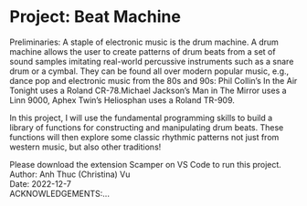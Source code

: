 # Project: Beat Machine 

Preliminaries: A staple of electronic music is the drum machine. A drum machine allows the user to create patterns of drum beats from a set of sound samples imitating real-world percussive instruments such as a snare drum or a cymbal. They can be found all over modern popular music, e.g., dance pop and electronic music from the 80s and 90s: Phil Collin’s In the Air Tonight uses a Roland CR-78.Michael Jackson’s Man in The Mirror uses a Linn 9000, Aphex Twin’s Heliosphan uses a Roland TR-909.<br>

In this project, I will use the fundamental programming skills to build a library of functions for constructing and manipulating drum beats. These functions will then explore some classic rhythmic patterns not just from western music, but also other traditions! <br>

Please download the extension Scamper on VS Code to run this project. <br>
Author: Anh Thuc (Christina) Vu <br>
Date: 2022-12-7 <br>
ACKNOWLEDGEMENTS:... <br> 
